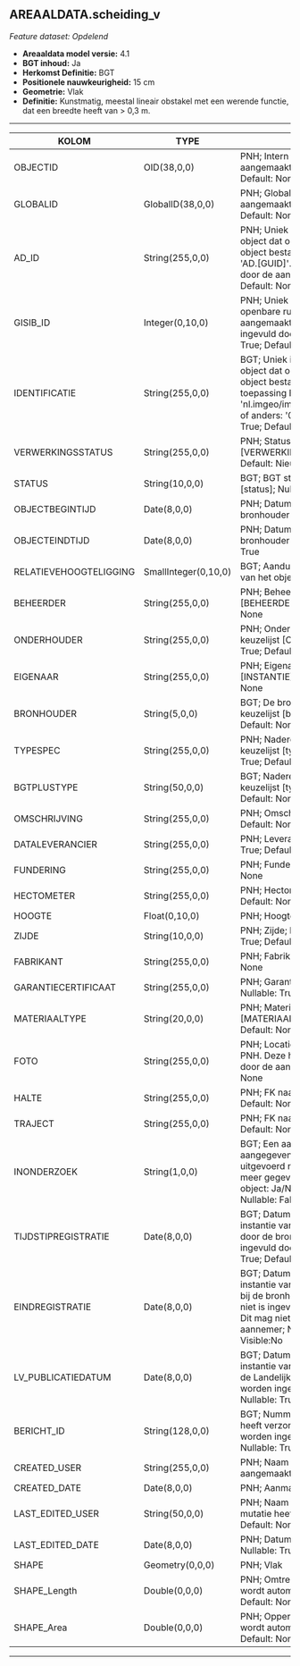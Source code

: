## AREAALDATA.scheiding_v

*Feature dataset: Opdelend*


* __Areaaldata model versie:__ 4.1
* __BGT inhoud:__ Ja
* __Herkomst Definitie:__ BGT
* __Positionele nauwkeurigheid:__ 15 cm
* __Geometrie:__ Vlak
* __Definitie:__ Kunstmatig, meestal lineair obstakel met een werende functie, dat een breedte heeft van > 0,3 m.

***

|KOLOM                              |TYPE          	           |DEFINITIE|
|------                             |----          	           |-----    |
|OBJECTID                           |OID(38,0,0)               |PNH; Intern ArcGIS Identificatienummer, aangemaakt door ArcGIS; Nullable: False; Default: None|
|GLOBALID                           |GlobalID(38,0,0)          |PNH; Global Unique Identifier,  aangemaakt door ArcGIS; Nullable: False; Default: None|
|AD_ID                              |String(255,0,0)           |PNH; Uniek identificatienummer voor het object dat onveranderlijk is zolang het object bestaat in Areaaldata: in format 'AD.[GUID]'. Dit moet worden ingevuld door de aannemer; Nullable: False; Default: None|
|GISIB_ID                           |Integer(0,10,0)           |PNH; Uniek Identificatienummer beheer openbare ruimte (GISIB), wordt aangemaakt in GISIB en mag niet worden ingevuld door de aannemer; Nullable: True; Default: None|
|IDENTIFICATIE                      |String(255,0,0)           |BGT; Uniek identificatienummer voor het object dat onveranderlijk is zolang het object bestaat: bevat indien van toepassing BGT/IMKL ID in format 'nl.imgeo/imkl.bronhouderscode.LokaalID' of anders: '00000'.LokaalID; Nullable: True; Default: None|
|VERWERKINGSSTATUS                  |String(255,0,0)           |PNH; Status van de gegevens; keuzelijst [VERWERKINGSSTATUS]; Nullable: False; Default: Nieuw|
|STATUS                             |String(10,0,0)            |BGT; BGT status van het object; keuzelijst [status]; Nullable: False; Default: bestaand|
|OBJECTBEGINTIJD                    |Date(8,0,0)               |PNH; Datum waarop het object bij de bronhouder is ontstaan; Nullable: True|
|OBJECTEINDTIJD                     |Date(8,0,0)               |PNH; Datum waarop het object bij de bronhouder niet meer geldig is; Nullable: True|
|RELATIEVEHOOGTELIGGING             |SmallInteger(0,10,0)      |BGT; Aanduiding voor de relatieve hoogte van het object; Nullable: False; Default: 0|
|BEHEERDER                          |String(255,0,0)           |PNH; Beheerder van het object; keuzelijst [BEHEERDER]; Nullable: True; Default: None|
|ONDERHOUDER                        |String(255,0,0)           |PNH; Onderhouder van het object; keuzelijst [ONDERHOUDER]; Nullable: True; Default: None|
|EIGENAAR                           |String(255,0,0)           |PNH; Eigenaar van het object; keuzelijst [INSTANTIE]; Nullable: True; Default: None|
|BRONHOUDER                         |String(5,0,0)             |BGT; De bronhoudercode van het object; keuzelijst [bronhouder]; Nullable: False; Default: None|
|TYPESPEC                           |String(255,0,0)           |PNH; Nadere typering van het object; keuzelijst [typeSpecSHDVlak]; Nullable: True; Default: None|
|BGTPLUSTYPE                        |String(50,0,0)            |BGT; Nadere type omschrijving in de BGT; keuzelijst [typeSHDVlak]; Nullable: False; Default: None|
|OMSCHRIJVING                       |String(255,0,0)           |PNH; Omschrijving; Nullable: True; Default: None|
|DATALEVERANCIER                    |String(255,0,0)           |PNH; Leverancier van de data; Nullable: True; Default: None|
|FUNDERING                          |String(255,0,0)           |PNH; Fundering; Nullable: True; Default: None|
|HECTOMETER                         |String(255,0,0)           |PNH; Hectometrering; Nullable: True; Default: None|
|HOOGTE                             |Float(0,10,0)             |PNH; Hoogte in centimeter; Nullable: True|
|ZIJDE                              |String(10,0,0)            |PNH; Zijde; keuzelijst [ZIJDE]; Nullable: True; Default: None|
|FABRIKANT                          |String(255,0,0)           |PNH; Fabrikant; Nullable: True; Default: None|
|GARANTIECERTIFICAAT                |String(255,0,0)           |PNH; Garantie certificaat aanwezig; Nullable: True; Default: None|
|MATERIAALTYPE                      |String(20,0,0)            |PNH; Materiaalkeuze; keuzelijst [MATERIAALTYPE]; Nullable: True; Default: None|
|FOTO                               |String(255,0,0)           |PNH; Locatie van de foto op de S schijf bij PNH. Deze hoeft niet gevuld te worden door de aannemer. Nullable: True; Default: None|
|HALTE                              |String(255,0,0)           |PNH; FK naar halte_v; Nullable: True; Default: None
|TRAJECT                            |String(255,0,0)           |PNH; FK naar traject_v; Nullable: True; Default: None|
|INONDERZOEK                        |String(1,0,0)             |BGT; Een aanduiding waarmee wordt aangegeven dat een onderzoek wordt uitgevoerd naar de juistheid van een of meer gegevens van het betreffende object: Ja/Nee; keuzelijst [jaNee]; Nullable: False; Default: N; Visible:No|
|TIJDSTIPREGISTRATIE                |Date(8,0,0)               |BGT; Datum en tijdstip waarop deze instantie van het object is opgenomen door de bronhouder. Dit mag niet worden ingevuld door de aannemer; Nullable: True; Default: None; Visible:No|
|EINDREGISTRATIE                    |Date(8,0,0)               |BGT; Datum en tijdstip waarop deze instantie van het object niet meer geldig is bij de bronhouder. Wanneer deze waarde niet is ingevuld is de instantie nog geldig. Dit mag niet worden ingevuld door de aannemer; Nullable: True; Default: None; Visible:No|
|LV_PUBLICATIEDATUM                 |Date(8,0,0)               |BGT; Datum en tijdstip waarop deze instantie van het object is opgenomen in de Landelijke Voorziening. Dit mag niet worden ingevuld door de aannemer; Nullable: True; Default: None; Visible:No|
|BERICHT_ID                         |String(128,0,0)           |BGT; Nummer van het bericht dat PNH heeft verzonden naar LV. Dit mag niet worden ingevuld door de aannemer; Nullable: True; Default: None; Visible:No|
|CREATED_USER                       |String(255,0,0)           |PNH; Naam van gebruiker die de rij heeft aangemaakt; Nullable: True; Default: None|
|CREATED_DATE                       |Date(8,0,0)               |PNH; Aanmaakdatum; Nullable: True|
|LAST_EDITED_USER                   |String(50,0,0)            |PNH; Naam van gebruiker die de laatste mutatie heeft doorgevoerd; Nullable: True; Default: None|
|LAST_EDITED_DATE                   |Date(8,0,0)               |PNH; Datum van de laatste mutatie; Nullable: True|
|SHAPE                              |Geometry(0,0,0)           |PNH; Vlak|
|SHAPE_Length                       |Double(0,0,0)             |PNH; Omtrek in meters, 5 decimalen. Dit wordt automatisch gevuld; Nullable: False; Default: None|
|SHAPE_Area                         |Double(0,0,0)             |PNH; Oppervlakte in m2, 5 decimalen. Dit wordt automatisch gevuld; Nullable: False; Default: None|


***
